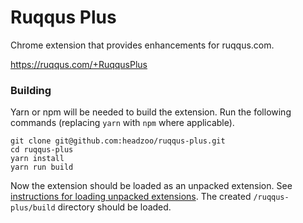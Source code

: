Ruqqus Plus
===========
Chrome extension that provides enhancements for ruqqus.com.

https://ruqqus.com/+RuqqusPlus

### Building
Yarn or npm will be needed to build the extension. Run the following commands (replacing `yarn` with `npm` where applicable).

```
git clone git@github.com:headzoo/ruqqus-plus.git
cd ruqqus-plus
yarn install
yarn run build
```

Now the extension should be loaded as an unpacked extension. See [instructions for loading unpacked extensions](https://webkul.com/blog/how-to-install-the-unpacked-extension-in-chrome/). The created `/ruqqus-plus/build` directory should be loaded.
